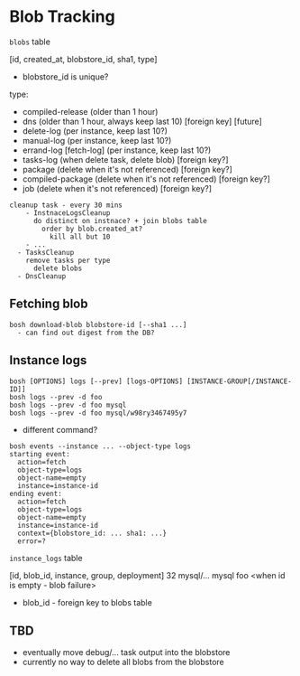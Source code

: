 # Blob Tracking

`blobs` table

[id, created_at, blobstore_id, sha1, type]

- blobstore_id is unique?

type:

- compiled-release (older than 1 hour)
- dns (older than 1 hour, always keep last 10) [foreign key]
[future]
- delete-log (per instance, keep last 10?)
- manual-log (per instance, keep last 10?)
- errand-log [fetch-log] (per instance, keep last 10?)
- tasks-log (when delete task, delete blob) [foreign key?]
- package (delete when it's not referenced) [foreign key?]
- compiled-package (delete when it's not referenced) [foreign key?]
- job (delete when it's not referenced) [foreign key?]


```
cleanup task - every 30 mins
	- InstnaceLogsCleanup
	  do distinct on instnace? + join blobs table
	    order by blob.created_at?
	      kill all but 10
	- ...
  - TasksCleanup
    remove tasks per type
      delete blobs
  - DnsCleanup
```

## Fetching blob

```
bosh download-blob blobstore-id [--sha1 ...]
  - can find out digest from the DB?
```

## Instance logs

```
bosh [OPTIONS] logs [--prev] [logs-OPTIONS] [INSTANCE-GROUP[/INSTANCE-ID]]
bosh logs --prev -d foo
bosh logs --prev -d foo mysql
bosh logs --prev -d foo mysql/w98ry3467495y7
```

- different command?

```
bosh events --instance ... --object-type logs
starting event:
  action=fetch
  object-type=logs
  object-name=empty
  instance=instance-id
ending event:
  action=fetch
  object-type=logs
  object-name=empty
  instance=instance-id
  context={blobstore_id: ... sha1: ...}
  error=?
```

`instance_logs` table

[id, blob_id, instance, group, deployment]
32       mysql/... mysql  foo
<when id is empty - blob failure>

- blob_id - foreign key to blobs table

## TBD

- eventually move debug/... task output into the blobstore
- currently no way to delete all blobs from the blobstore

